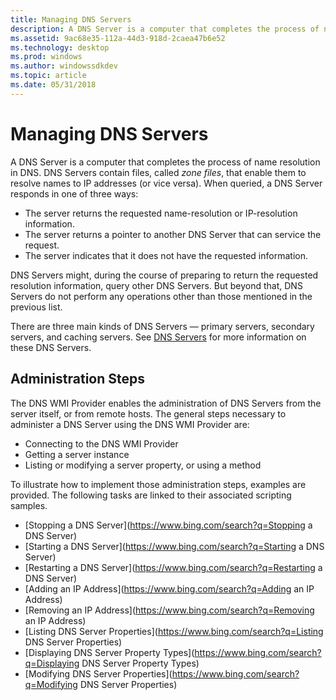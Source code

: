 ```yaml
---
title: Managing DNS Servers
description: A DNS Server is a computer that completes the process of name resolution in DNS.
ms.assetid: 9ac68e35-112a-44d3-918d-2caea47b6e52
ms.technology: desktop
ms.prod: windows
ms.author: windowssdkdev
ms.topic: article
ms.date: 05/31/2018
---
```


# Managing DNS Servers

A DNS Server is a computer that completes the process of name resolution in DNS. DNS Servers contain files, called *zone files*, that enable them to resolve names to IP addresses (or vice versa). When queried, a DNS Server responds in one of three ways:

-   The server returns the requested name-resolution or IP-resolution information.
-   The server returns a pointer to another DNS Server that can service the request.
-   The server indicates that it does not have the requested information.

DNS Servers might, during the course of preparing to return the requested resolution information, query other DNS Servers. But beyond that, DNS Servers do not perform any operations other than those mentioned in the previous list.

There are three main kinds of DNS Servers — primary servers, secondary servers, and caching servers. See [DNS Servers](dns-servers.md) for more information on these DNS Servers.

## Administration Steps

The DNS WMI Provider enables the administration of DNS Servers from the server itself, or from remote hosts. The general steps necessary to administer a DNS Server using the DNS WMI Provider are:

-   Connecting to the DNS WMI Provider
-   Getting a server instance
-   Listing or modifying a server property, or using a method

To illustrate how to implement those administration steps, examples are provided. The following tasks are linked to their associated scripting samples.

-   [Stopping a DNS Server](https://www.bing.com/search?q=Stopping a DNS Server)
-   [Starting a DNS Server](https://www.bing.com/search?q=Starting a DNS Server)
-   [Restarting a DNS Server](https://www.bing.com/search?q=Restarting a DNS Server)
-   [Adding an IP Address](https://www.bing.com/search?q=Adding an IP Address)
-   [Removing an IP Address](https://www.bing.com/search?q=Removing an IP Address)
-   [Listing DNS Server Properties](https://www.bing.com/search?q=Listing DNS Server Properties)
-   [Displaying DNS Server Property Types](https://www.bing.com/search?q=Displaying DNS Server Property Types)
-   [Modifying DNS Server Properties](https://www.bing.com/search?q=Modifying DNS Server Properties)

 

 




